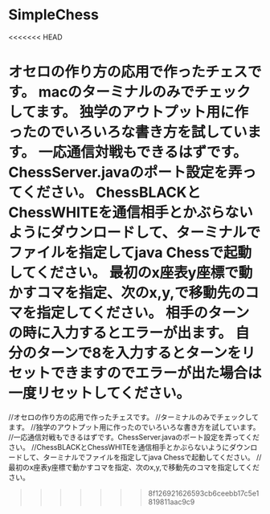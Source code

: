 # SimpleChess
<<<<<<< HEAD

オセロの作り方の応用で作ったチェスです。
macのターミナルのみでチェックしてます。
独学のアウトプット用に作ったのでいろいろな書き方を試しています。
一応通信対戦もできるはずです。ChessServer.javaのポート設定を弄ってください。
ChessBLACKとChessWHITEを通信相手とかぶらないようにダウンロードして、ターミナルでファイルを指定してjava Chessで起動してください。
最初のx座表y座標で動かすコマを指定、次のx,y,で移動先のコマを指定してください。
相手のターンの時に入力するとエラーが出ます。
自分のターンで8を入力するとターンをリセットできますのでエラーが出た場合は一度リセットしてください。
=======
//オセロの作り方の応用で作ったチェスです。
//ターミナルのみでチェックしてます。
//独学のアウトプット用に作ったのでいろいろな書き方を試しています。
//一応通信対戦もできるはずです。ChessServer.javaのポート設定を弄ってください。
//ChessBLACKとChessWHITEを通信相手とかぶらないようにダウンロードして、ターミナルでファイルを指定してjava Chessで起動してください。
//最初のx座表y座標で動かすコマを指定、次のx,y,で移動先のコマを指定してください。
>>>>>>> 8f126921626593cb6ceebb17c5e1819811aac9c9
